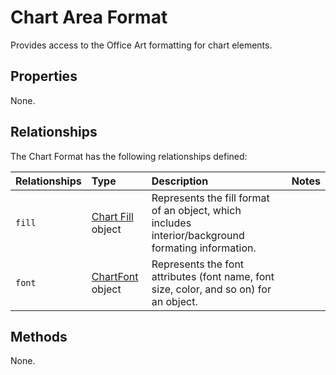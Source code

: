 # Chart Area Format
Provides access to the Office Art formatting for chart elements.

## Properties
None.

## Relationships
The Chart Format has the following relationships defined:

| Relationships    | Type    |Description|Notes |
|:-----------------|:--------|:----------|:-----|
| `fill`          |[Chart Fill](chartFill.md) object | Represents the fill format of an object, which includes interior/background formating information. 
| `font`          |[ChartFont](chartFont.md) object | Represents the font attributes (font name, font size, color, and so on) for an object. 


## Methods
None.
